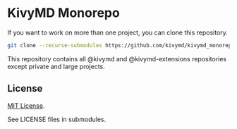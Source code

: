 # KivyMD Monorepo

If you want to work on more than one project, you can clone this repository.

```bash
git clone --recurse-submodules https://github.com/kivymd/kivymd_monorepo.git
```

This repository contains all @kivymd and @kivymd-extensions repositories except
private and large projects.

## License

[MIT License](LICENSE).

See LICENSE files in submodules.
